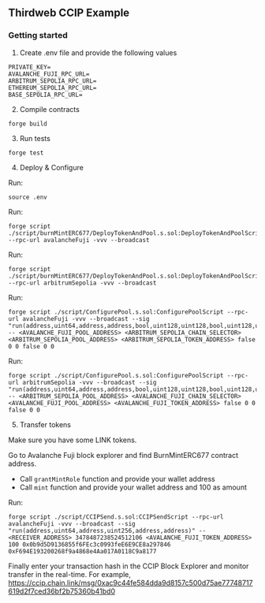 ## Thirdweb CCIP Example

### Getting started

1. Create .env file and provide the following values

```
PRIVATE_KEY=
AVALANCHE_FUJI_RPC_URL=
ARBITRUM_SEPOLIA_RPC_URL=
ETHEREUM_SEPOLIA_RPC_URL=
BASE_SEPOLIA_RPC_URL=
```

2. Compile contracts

```
forge build
```

3. Run tests

```
forge test
```

4. Deploy & Configure

Run:

```
source .env
```

Run:

```
forge script ./script/burnMintERC677/DeployTokenAndPool.s.sol:DeployTokenAndPoolScript --rpc-url avalancheFuji -vvv --broadcast
```

Run:

```
forge script ./script/burnMintERC677/DeployTokenAndPool.s.sol:DeployTokenAndPoolScript --rpc-url arbitrumSepolia -vvv --broadcast
```

Run:

```
forge script ./script/ConfigurePool.s.sol:ConfigurePoolScript --rpc-url avalancheFuji -vvv --broadcast --sig "run(address,uint64,address,address,bool,uint128,uint128,bool,uint128,uint128)" -- <AVALANCHE_FUJI_POOL_ADDRESS> <ARBITRUM_SEPOLIA_CHAIN_SELECTOR> <ARBITRUM_SEPOLIA_POOL_ADDRESS> <ARBITRUM_SEPOLIA_TOKEN_ADDRESS> false 0 0 false 0 0
```

Run:

```
forge script ./script/ConfigurePool.s.sol:ConfigurePoolScript --rpc-url arbitrumSepolia -vvv --broadcast --sig "run(address,uint64,address,address,bool,uint128,uint128,bool,uint128,uint128)" -- <ARBITRUM_SEPOLIA_POOL_ADDRESS> <AVALANCHE_FUJI_CHAIN_SELECTOR> <AVALANCHE_FUJI_POOL_ADDRESS> <AVALANCHE_FUJI_TOKEN_ADDRESS> false 0 0 false 0 0
```

5. Transfer tokens

Make sure you have some LINK tokens.

Go to Avalanche Fuji block explorer and find BurnMintERC677 contract address.

- Call `grantMintRole` function and provide your wallet address
- Call `mint` function and provide your wallet address and 100 as amount

Run:

```
forge script ./script/CCIPSend.s.sol:CCIPSendScript --rpc-url avalancheFuji -vvv --broadcast --sig "run(address,uint64,address,uint256,address,address)" -- <RECEIVER_ADDRESS> 3478487238524512106 <AVALANCHE_FUJI_TOKEN_ADDRESS> 100 0x0b9d5D9136855f6FEc3c0993feE6E9CE8a297846 0xF694E193200268f9a4868e4Aa017A0118C9a8177
```

Finally enter your transaction hash in the CCIP Block Explorer and monitor transfer in the real-time. For example, https://ccip.chain.link/msg/0xac9c44fe584dda9d8157c500d75ae77748717619d2f7ced36bf2b75360b41bd0
